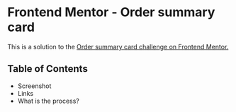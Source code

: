 # Frontend Mentor - Order summary card

This is a solution to the <a href=https://www.frontendmentor.io/challenges/order-summary-component-QlPmajDUj> Order summary card challenge on Frontend Mentor. </a>

## Table of Contents

* Screenshot
* Links
* What is the process?

